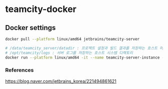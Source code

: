 # teamcity-docker

## Docker settings

```zsh
docker pull --platform linux/amd64 jetbrains/teamcity-server

# /data/teamcity_server/datadir : 프로젝트 설정과 빌드 결과를 저장하는 호스트 머신 디렉토리
# /opt/teamcity/logs : 서버 로그를 저장하는 호스트 시스템 디렉토리
docker run --platform linux/amd64 -it --name teamcity-server-instance -v /data/teamcity_server/datadir -v opt/teamcity/logs -p 8111 jetbrains/teamcity-server
```

### References

<https://blog.naver.com/jetbrains_korea/221494861621>
